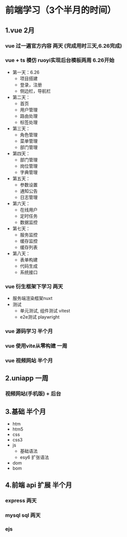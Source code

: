 # 前端学习（3个半月的时间）
## 1.vue 2月 
### vue 过一遍官方内容 两天 (完成用时三天,6.26完成)
### vue + ts 模仿 ruoyi实现后台模板两周 6.26开始
  - 第一天：6.26
    - 项目搭建
    - 登录，注册
    - 侧边栏，导航栏
  - 第二天：
    - 首页
    - 用户管理
    - 路由处理
    - 标签处理
  - 第三天：
    - 角色管理
    - 菜单管理
    - 部门管理
  - 第四天：
    - 部门管理
    - 岗位管理
    - 字典管理
  - 第五天：
    - 参数设置
    - 通知公告
    - 日志管理
  - 第六天：
    - 在线用户
    - 定时任务
    - 数据监控
  - 第七天：
    - 服务监控
    - 缓存监控
    - 缓存列表
  - 第八天：
    - 表单构建
    - 代码生成
    - 系统接口
### vue 衍生框架下学习 两天
  - 服务端渲染框架nuxt
  - 测试
    - 单元测试, 组件测试 vitest
    - e2e测试 playwright
### vue 源码学习 半个月
### vue 使用vite从零构建 一周
### vue 视频网站 半个月


## 2.uniapp 一周
### 视频网站(手机版) + 后台


## 3.基础 半个月
- htm
- htm5
- css
- css3
- js
  - 基础语法
  - esy6 扩张语法
- dom
- bom


## 4.前端 api 扩展 半个月
### express 两天
### mysql sql 两天
### ejs 


